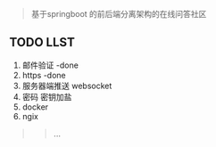 > 基于springboot 的前后端分离架构的在线问答社区
## TODO LLST
1. 邮件验证 -done 
2. https -done
3. 服务器端推送 websocket
4. 密码 密钥加盐
5. docker
6. ngix
>>...